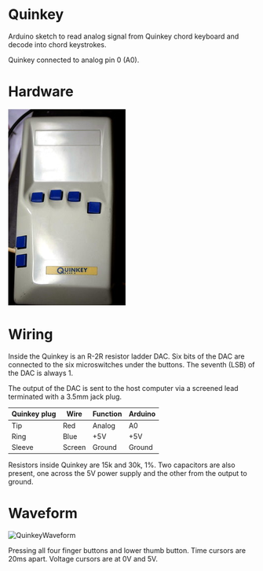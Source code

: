 # Quinkey #

Arduino sketch to read analog signal from Quinkey chord keyboard and
decode into chord keystrokes.

Quinkey connected to analog pin 0 (A0).

# Hardware #

![Quinkey](Quinkey.jpg "Quinkey")

# Wiring #

Inside the Quinkey is an R-2R resistor ladder DAC.
Six bits of the DAC are connected to the six microswitches under
the buttons.
The seventh (LSB) of the DAC is always 1.

The output of the DAC is sent to the host computer via a screened lead
terminated with a 3.5mm jack plug.

| Quinkey plug | Wire   | Function | Arduino |
|--------------|--------|----------|---------|
| Tip          | Red    | Analog   | A0      |
| Ring         | Blue   | +5V      | +5V     |
| Sleeve       | Screen | Ground   | Ground  |

Resistors inside Quinkey are 15k and 30k, 1%.
Two capacitors are also present,
one across the 5V power supply
and the other from the output to ground.

# Waveform #

![QuinkeyWaveform](QuinkeyWaveform.png "QuinkeyWaveform")

Pressing all four finger buttons and lower thumb button.
Time cursors are 20ms apart.
Voltage cursors are at 0V and 5V.


